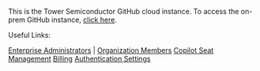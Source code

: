 This is the Tower Semiconductor GitHub cloud instance.  To access the on-prem GitHub instance, [click here](http://jaz-github.corp.towersemi.com).

Useful Links:

<a href=https://github.com/enterprises/towerjazz/admins>Enterprise Administrators</a> |
<a href=https://github.com/orgs/Tower-Semiconductor/people>Organization Members</a>
<a href=https://github.com/organizations/Tower-Semiconductor/settings/copilot/seat_management>Copilot Seat Management</a>
<a href=https://github.com/enterprises/towerjazz/billing>Billing</a>
<a href=https://github.com/enterprises/towerjazz/settings/security>Authentication Settings</a>
